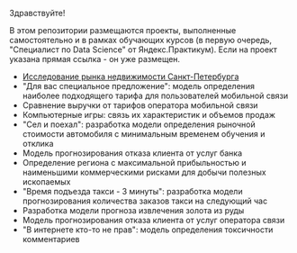 Здравствуйте!

В этом репозитории размещаются проекты, выполненные самостоятельно и в рамках обучающих курсов (в первую очередь, "Специалист по Data Science" от Яндекс.Практикум). Если на проект указана прямая ссылка - он уже размещен.

- [Исследование рынка недвижимости Санкт-Петербурга](https://github.com/idrv/portfolio/tree/main/Saint-PetersburgRealtyStudy)
- "Для вас специальное предложение": модель определения наиболее подходящего тарифа для пользователей мобильной связи
- Сравнение выручки от тарифов оператора мобильной связи
- Компьютерные игры: связь их характеристик и объемов продаж
- "Сел и поехал": разработка модели определения рыночной стоимости автомобиля с минимальным временем обучения и отклика
- Модель прогнозирования отказа клиента от услуг банка
- Определение региона с максимальной прибыльностью и наименьшими коммерческими рисками для добычи полезных ископаемых
- "Время подъезда такси - 3 минуты": разработка модели прогнозирования количества заказов такси на следующий час
- Разработка модели прогноза извлечения золота из руды
- Модель прогнозирования отказа клиента от услуг оператора связи
- "В интернете кто-то не прав": модель определения токсичности комментариев
